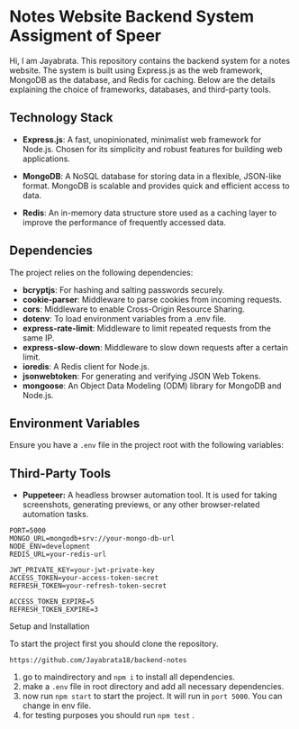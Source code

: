 # Notes Website Backend System Assigment of Speer

Hi, I am Jayabrata. This repository contains the backend system for a notes website. The system is built using Express.js as the web framework, MongoDB as the database, and Redis for caching. Below are the details explaining the choice of frameworks, databases, and third-party tools.

## Technology Stack

- **Express.js**: A fast, unopinionated, minimalist web framework for Node.js. Chosen for its simplicity and robust features for building web applications.

- **MongoDB**: A NoSQL database for storing data in a flexible, JSON-like format. MongoDB is scalable and provides quick and efficient access to data.

- **Redis**: An in-memory data structure store used as a caching layer to improve the performance of frequently accessed data.

## Dependencies

The project relies on the following dependencies:

- **bcryptjs**: For hashing and salting passwords securely.
- **cookie-parser**: Middleware to parse cookies from incoming requests.
- **cors**: Middleware to enable Cross-Origin Resource Sharing.
- **dotenv**: To load environment variables from a .env file.
- **express-rate-limit**: Middleware to limit repeated requests from the same IP.
- **express-slow-down**: Middleware to slow down requests after a certain limit.
- **ioredis**: A Redis client for Node.js.
- **jsonwebtoken**: For generating and verifying JSON Web Tokens.
- **mongoose**: An Object Data Modeling (ODM) library for MongoDB and Node.js.

## Environment Variables

Ensure you have a `.env` file in the project root with the following variables:

## Third-Party Tools

- **Puppeteer:** A headless browser automation tool. It is used for taking screenshots, generating previews, or any other browser-related automation tasks.

```env
PORT=5000
MONGO_URL=mongodb+srv://your-mongo-db-url
NODE_ENV=development
REDIS_URL=your-redis-url

JWT_PRIVATE_KEY=your-jwt-private-key
ACCESS_TOKEN=your-access-token-secret
REFRESH_TOKEN=your-refresh-token-secret

ACCESS_TOKEN_EXPIRE=5
REFRESH_TOKEN_EXPIRE=3
```

Setup and Installation

To start the project first you should clone the repository.

```
https://github.com/Jayabrata18/backend-notes
```

1. go to maindirectory and `npm i` to install all dependencies.
2. make a `.env` file in root directory and add all necessary dependencies.
3. now run `npm start` to start the project. It will run in `port 5000`. You can change in env file.
4. for testing purposes you should run `npm test` .
